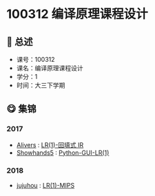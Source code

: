 # 100312 编译原理课程设计

## :rocket: 总述

* 课号：100312
* 课名：编译原理课程设计
* 学分：1
* 时间：大三下学期

## :yum: 集锦

### 2017

* [Alivers](https://github.com/Alivers) : [LR(1)-回填式 IR](https://github.com/Alivers/mini-c-compiler)
* [Showhands5](https://github.com/Showhands5) : [Python-GUI-LR(1)](https://github.com/Showhands5/LR-1-compiler-with-procedure-call-and-GUI)

### 2018

* [jujuhou](https://github.com/jujuhou) : [LR(1)-MIPS](https://github.com/jujuhou/c_compiler)

